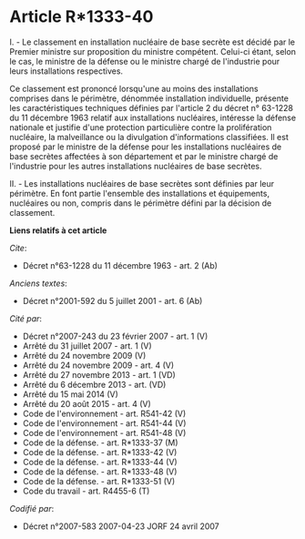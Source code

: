 # Article R*1333-40

I. - Le classement en installation nucléaire de base secrète est décidé par le Premier ministre sur proposition du ministre
compétent. Celui-ci étant, selon le cas, le ministre de la défense ou le ministre chargé de l'industrie pour leurs
installations respectives.

Ce classement est prononcé lorsqu'une au moins des installations comprises dans le périmètre, dénommée installation
individuelle, présente les caractéristiques techniques définies par l'article 2 du décret n° 63-1228 du 11 décembre 1963
relatif aux installations nucléaires, intéresse la défense nationale et justifie d'une protection particulière contre la
prolifération nucléaire, la malveillance ou la divulgation d'informations classifiées. Il est proposé par le ministre de la
défense pour les installations nucléaires de base secrètes affectées à son département et par le ministre chargé de
l'industrie pour les autres installations nucléaires de base secrètes.

II. - Les installations nucléaires de base secrètes sont définies par leur périmètre. En font partie l'ensemble des
installations et équipements, nucléaires ou non, compris dans le périmètre défini par la décision de classement.

**Liens relatifs à cet article**

_Cite_:

  - Décret n°63-1228 du 11 décembre 1963 - art. 2 (Ab)

_Anciens textes_:

  - Décret n°2001-592 du 5 juillet 2001 - art. 6 (Ab)

_Cité par_:

  - Décret n°2007-243 du 23 février 2007 - art. 1 (V)
  - Arrêté du 31 juillet 2007 - art. 1 (V)
  - Arrêté du 24 novembre 2009 (V)
  - Arrêté du 24 novembre 2009 - art. 4 (V)
  - Arrêté du 27 novembre 2013 - art. 1 (VD)
  - Arrêté du 6 décembre 2013 - art. (VD)
  - Arrêté du 15 mai 2014 (V)
  - Arrêté du 20 août 2015 - art. 4 (V)
  - Code de l'environnement - art. R541-42 (V)
  - Code de l'environnement - art. R541-44 (V)
  - Code de l'environnement - art. R541-48 (V)
  - Code de la défense. - art. R*1333-37 (M)
  - Code de la défense. - art. R*1333-42 (V)
  - Code de la défense. - art. R*1333-44 (V)
  - Code de la défense. - art. R*1333-48 (V)
  - Code de la défense. - art. R*1333-51 (V)
  - Code du travail - art. R4455-6 (T)

_Codifié par_:

  - Décret n°2007-583 2007-04-23 JORF 24 avril 2007
